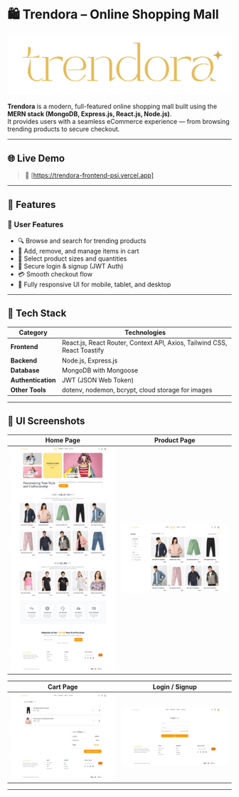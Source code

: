 # 🛍️ Trendora – Online Shopping Mall

<p align="center">
  <img src="./frontend/src/assets/icons/Trendora_b.png" alt="Trendora Banner" width="800"/>
</p>

**Trendora** is a modern, full-featured online shopping mall built using the **MERN stack (MongoDB, Express.js, React.js, Node.js)**.  
It provides users with a seamless eCommerce experience — from browsing trending products to secure checkout.

---

## 🌐 Live Demo  
> 🔗 [https://trendora-frontend-psi.vercel.app]
---

## 🚀 Features

### 👥 User Features
- 🔍 Browse and search for trending products  
- 🛒 Add, remove, and manage items in cart  
- 📏 Select product sizes and quantities  
- 🔐 Secure login & signup (JWT Auth)  
- 💳 Smooth checkout flow  
- 📱 Fully responsive UI for mobile, tablet, and desktop  

---

## 🧩 Tech Stack

| Category | Technologies |
|-----------|---------------|
| **Frontend** | React.js, React Router, Context API, Axios, Tailwind CSS, React Toastify |
| **Backend** | Node.js, Express.js |
| **Database** | MongoDB with Mongoose |
| **Authentication** | JWT (JSON Web Token) |
| **Other Tools** | dotenv, nodemon, bcrypt, cloud storage for images |

---

## 📸 UI Screenshots

| Home Page | Product Page |
|------------|---------------|
| <img src="./frontend/src/assets/screens/home.png" width="400"/> | <img src="./frontend/src/assets/screens/product.png" width="400"/> |

| Cart Page | Login / Signup |
|------------|----------------|
| <img src="./frontend/src/assets/screens/cart.png" width="400"/> | <img src="./frontend/src/assets/screens/login.png" width="400"/> |

---





